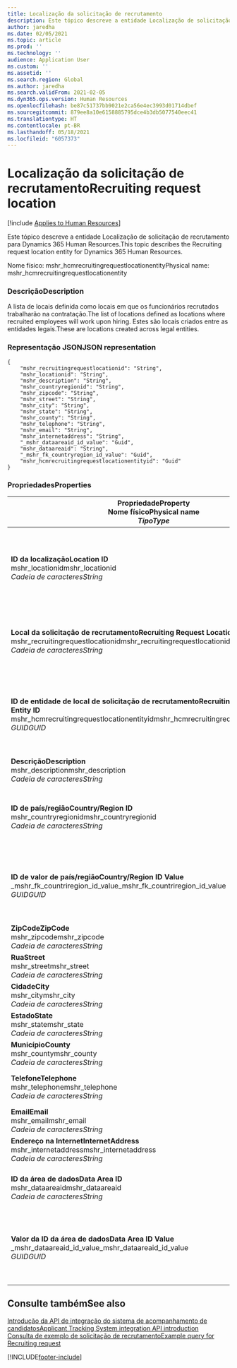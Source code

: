 ```yaml
---
title: Localização da solicitação de recrutamento
description: Este tópico descreve a entidade Localização de solicitação de recrutamento para Dynamics 365 Human Resources.
author: jaredha
ms.date: 02/05/2021
ms.topic: article
ms.prod: ''
ms.technology: ''
audience: Application User
ms.custom: ''
ms.assetid: ''
ms.search.region: Global
ms.author: jaredha
ms.search.validFrom: 2021-02-05
ms.dyn365.ops.version: Human Resources
ms.openlocfilehash: be87c51737bb9021e2ca56e4ec3993d01714dbef
ms.sourcegitcommit: 879ee8a10e6158885795dce4b3db5077540eec41
ms.translationtype: HT
ms.contentlocale: pt-BR
ms.lasthandoff: 05/18/2021
ms.locfileid: "6057373"
---
```

# <a name="recruiting-request-location"></a><span data-ttu-id="7e862-103">Localização da solicitação de recrutamento</span><span class="sxs-lookup"><span data-stu-id="7e862-103">Recruiting request location</span></span>

[!include [Applies to Human Resources](../includes/applies-to-hr.md)]

<span data-ttu-id="7e862-104">Este tópico descreve a entidade Localização de solicitação de recrutamento para Dynamics 365 Human Resources.</span><span class="sxs-lookup"><span data-stu-id="7e862-104">This topic describes the Recruiting request location entity for Dynamics 365 Human Resources.</span></span>

<span data-ttu-id="7e862-105">Nome físico: mshr_hcmrecruitingrequestlocationentity</span><span class="sxs-lookup"><span data-stu-id="7e862-105">Physical name: mshr_hcmrecruitingrequestlocationentity</span></span>

### <a name="description"></a><span data-ttu-id="7e862-106">Descrição</span><span class="sxs-lookup"><span data-stu-id="7e862-106">Description</span></span>

<span data-ttu-id="7e862-107">A lista de locais definida como locais em que os funcionários recrutados trabalharão na contratação.</span><span class="sxs-lookup"><span data-stu-id="7e862-107">The list of locations defined as locations where recruited employees will work upon hiring.</span></span> <span data-ttu-id="7e862-108">Estes são locais criados entre as entidades legais.</span><span class="sxs-lookup"><span data-stu-id="7e862-108">These are locations created across legal entities.</span></span>

### <a name="json-representation"></a><span data-ttu-id="7e862-109">Representação JSON</span><span class="sxs-lookup"><span data-stu-id="7e862-109">JSON representation</span></span>

```
{
    "mshr_recruitingrequestlocationid": "String",
    "mshr_locationid": "String",
    "mshr_description": "String",
    "mshr_countryregionid": "String",
    "mshr_zipcode": "String",
    "mshr_street": "String",
    "mshr_city": "String",
    "mshr_state": "String",
    "mshr_county": "String",
    "mshr_telephone": "String",
    "mshr_email": "String",
    "mshr_internetaddress": "String",
    "_mshr_dataareaid_id_value": "Guid",
    "mshr_dataareaid": "String",
    "_mshr_fk_countryregion_id_value": "Guid",
    "mshr_hcmrecruitingrequestlocationentityid": "Guid"
}
```

### <a name="properties"></a><span data-ttu-id="7e862-110">Propriedades</span><span class="sxs-lookup"><span data-stu-id="7e862-110">Properties</span></span>

| <span data-ttu-id="7e862-111">Propriedade</span><span class="sxs-lookup"><span data-stu-id="7e862-111">Property</span></span><br><span data-ttu-id="7e862-112">**Nome físico**</span><span class="sxs-lookup"><span data-stu-id="7e862-112">**Physical name**</span></span><br><span data-ttu-id="7e862-113">**_Tipo_**</span><span class="sxs-lookup"><span data-stu-id="7e862-113">**_Type_**</span></span> | <span data-ttu-id="7e862-114">Usar</span><span class="sxs-lookup"><span data-stu-id="7e862-114">Use</span></span> | <span data-ttu-id="7e862-115">Descrição</span><span class="sxs-lookup"><span data-stu-id="7e862-115">Description</span></span> |
| --- | --- | --- |
| <span data-ttu-id="7e862-116">**ID da localização**</span><span class="sxs-lookup"><span data-stu-id="7e862-116">**Location ID**</span></span><br><span data-ttu-id="7e862-117">mshr_locationid</span><span class="sxs-lookup"><span data-stu-id="7e862-117">mshr_locationid</span></span><br><span data-ttu-id="7e862-118">*Cadeia de caracteres*</span><span class="sxs-lookup"><span data-stu-id="7e862-118">*String*</span></span> | <span data-ttu-id="7e862-119">Gravação única</span><span class="sxs-lookup"><span data-stu-id="7e862-119">Write-once</span></span><br><span data-ttu-id="7e862-120">Obrigatório</span><span class="sxs-lookup"><span data-stu-id="7e862-120">Required</span></span> | <span data-ttu-id="7e862-121">O identificador gerado pelo sistema, legível pelo usuário, para o local de recrutamento.</span><span class="sxs-lookup"><span data-stu-id="7e862-121">The system-generated, user-readable identifier for the recruiting location.</span></span> |
| <span data-ttu-id="7e862-122">**Local da solicitação de recrutamento**</span><span class="sxs-lookup"><span data-stu-id="7e862-122">**Recruiting Request Location**</span></span><br><span data-ttu-id="7e862-123">mshr_recruitingrequestlocationid</span><span class="sxs-lookup"><span data-stu-id="7e862-123">mshr_recruitingrequestlocationid</span></span><br><span data-ttu-id="7e862-124">*Cadeia de caracteres*</span><span class="sxs-lookup"><span data-stu-id="7e862-124">*String*</span></span> | <span data-ttu-id="7e862-125">Gravação única</span><span class="sxs-lookup"><span data-stu-id="7e862-125">Write-once</span></span><br><span data-ttu-id="7e862-126">Obrigatório</span><span class="sxs-lookup"><span data-stu-id="7e862-126">Required</span></span> | <span data-ttu-id="7e862-127">Identificador exclusivo definido pelo usuário para o local de recrutamento.</span><span class="sxs-lookup"><span data-stu-id="7e862-127">User-defined unique identifier for the recruiting location.</span></span> |
| <span data-ttu-id="7e862-128">**ID de entidade de local de solicitação de recrutamento**</span><span class="sxs-lookup"><span data-stu-id="7e862-128">**Recruiting Request Location Entity ID**</span></span><br><span data-ttu-id="7e862-129">mshr_hcmrecruitingrequestlocationentityid</span><span class="sxs-lookup"><span data-stu-id="7e862-129">mshr_hcmrecruitingrequestlocationentityid</span></span><br><span data-ttu-id="7e862-130">*GUID*</span><span class="sxs-lookup"><span data-stu-id="7e862-130">*GUID*</span></span> | <span data-ttu-id="7e862-131">Somente leitura</span><span class="sxs-lookup"><span data-stu-id="7e862-131">Read-only</span></span><br><span data-ttu-id="7e862-132">Obrigatório</span><span class="sxs-lookup"><span data-stu-id="7e862-132">Required</span></span> | <span data-ttu-id="7e862-133">Identificador exclusivo gerado pelo sistema para o registro de local da solicitação de recrutamento.</span><span class="sxs-lookup"><span data-stu-id="7e862-133">System-generated unique identifier for the recruiting request location record.</span></span> |
| <span data-ttu-id="7e862-134">**Descrição**</span><span class="sxs-lookup"><span data-stu-id="7e862-134">**Description**</span></span><br><span data-ttu-id="7e862-135">mshr_description</span><span class="sxs-lookup"><span data-stu-id="7e862-135">mshr_description</span></span><br><span data-ttu-id="7e862-136">*Cadeia de caracteres*</span><span class="sxs-lookup"><span data-stu-id="7e862-136">*String*</span></span> | <span data-ttu-id="7e862-137">Ler/gravar</span><span class="sxs-lookup"><span data-stu-id="7e862-137">Read/write</span></span><br><span data-ttu-id="7e862-138">Obrigatório</span><span class="sxs-lookup"><span data-stu-id="7e862-138">Required</span></span> | <span data-ttu-id="7e862-139">Descrição da localização.</span><span class="sxs-lookup"><span data-stu-id="7e862-139">Description of the location.</span></span> |
| <span data-ttu-id="7e862-140">**ID de país/região**</span><span class="sxs-lookup"><span data-stu-id="7e862-140">**Country/Region ID**</span></span><br><span data-ttu-id="7e862-141">mshr_countryregionid</span><span class="sxs-lookup"><span data-stu-id="7e862-141">mshr_countryregionid</span></span><br><span data-ttu-id="7e862-142">*Cadeia de caracteres*</span><span class="sxs-lookup"><span data-stu-id="7e862-142">*String*</span></span> | <span data-ttu-id="7e862-143">Somente leitura</span><span class="sxs-lookup"><span data-stu-id="7e862-143">Read-only</span></span><br><span data-ttu-id="7e862-144">Opcional</span><span class="sxs-lookup"><span data-stu-id="7e862-144">Optional</span></span> | <span data-ttu-id="7e862-145">Especifica o país ou a região em que o candidato tem cidadania.</span><span class="sxs-lookup"><span data-stu-id="7e862-145">Specifies the country or region where the candidate has citizenship.</span></span> |
| <span data-ttu-id="7e862-146">**ID de valor de país/região**</span><span class="sxs-lookup"><span data-stu-id="7e862-146">**Country/Region ID Value**</span></span><br><span data-ttu-id="7e862-147">_mshr_fk_countriregion_id_value</span><span class="sxs-lookup"><span data-stu-id="7e862-147">_mshr_fk_countriregion_id_value</span></span><br><span data-ttu-id="7e862-148">*GUID*</span><span class="sxs-lookup"><span data-stu-id="7e862-148">*GUID*</span></span> | <span data-ttu-id="7e862-149">Somente leitura</span><span class="sxs-lookup"><span data-stu-id="7e862-149">Read-only</span></span><br><span data-ttu-id="7e862-150">Opcional</span><span class="sxs-lookup"><span data-stu-id="7e862-150">Optional</span></span><br><span data-ttu-id="7e862-151">Chave estrangeira: mshr_logisticaddresscountryregionentityid de mshr_logisticsaddresscountryregionentity</span><span class="sxs-lookup"><span data-stu-id="7e862-151">Foreign key: mshr_logisticaddresscountryregionentityid of mshr_logisticsaddresscountryregionentity</span></span> | <span data-ttu-id="7e862-152">O identificador exclusivo gerado pelo sistema do país/região do endereço.</span><span class="sxs-lookup"><span data-stu-id="7e862-152">System-generated unique identifier of the country/region of the address.</span></span> |
| <span data-ttu-id="7e862-153">**ZipCode**</span><span class="sxs-lookup"><span data-stu-id="7e862-153">**ZipCode**</span></span><br><span data-ttu-id="7e862-154">mshr_zipcode</span><span class="sxs-lookup"><span data-stu-id="7e862-154">mshr_zipcode</span></span><br><span data-ttu-id="7e862-155">*Cadeia de caracteres*</span><span class="sxs-lookup"><span data-stu-id="7e862-155">*String*</span></span> | <span data-ttu-id="7e862-156">Somente leitura</span><span class="sxs-lookup"><span data-stu-id="7e862-156">Read-only</span></span><br><span data-ttu-id="7e862-157">Opcional</span><span class="sxs-lookup"><span data-stu-id="7e862-157">Optional</span></span> | <span data-ttu-id="7e862-158">CEP/código postal.</span><span class="sxs-lookup"><span data-stu-id="7e862-158">Zip/postal code.</span></span> |
| <span data-ttu-id="7e862-159">**Rua**</span><span class="sxs-lookup"><span data-stu-id="7e862-159">**Street**</span></span><br><span data-ttu-id="7e862-160">mshr_street</span><span class="sxs-lookup"><span data-stu-id="7e862-160">mshr_street</span></span><br><span data-ttu-id="7e862-161">*Cadeia de caracteres*</span><span class="sxs-lookup"><span data-stu-id="7e862-161">*String*</span></span> | <span data-ttu-id="7e862-162">Somente leitura</span><span class="sxs-lookup"><span data-stu-id="7e862-162">Read-only</span></span><br><span data-ttu-id="7e862-163">Opcional</span><span class="sxs-lookup"><span data-stu-id="7e862-163">Optional</span></span> | <span data-ttu-id="7e862-164">Endereço.</span><span class="sxs-lookup"><span data-stu-id="7e862-164">Street address.</span></span> |
| <span data-ttu-id="7e862-165">**Cidade**</span><span class="sxs-lookup"><span data-stu-id="7e862-165">**City**</span></span><br><span data-ttu-id="7e862-166">mshr_city</span><span class="sxs-lookup"><span data-stu-id="7e862-166">mshr_city</span></span><br><span data-ttu-id="7e862-167">*Cadeia de caracteres*</span><span class="sxs-lookup"><span data-stu-id="7e862-167">*String*</span></span> | <span data-ttu-id="7e862-168">Somente leitura</span><span class="sxs-lookup"><span data-stu-id="7e862-168">Read-only</span></span><br><span data-ttu-id="7e862-169">Opcional</span><span class="sxs-lookup"><span data-stu-id="7e862-169">Optional</span></span> | <span data-ttu-id="7e862-170">Cidade.</span><span class="sxs-lookup"><span data-stu-id="7e862-170">City.</span></span> |
| <span data-ttu-id="7e862-171">**Estado**</span><span class="sxs-lookup"><span data-stu-id="7e862-171">**State**</span></span><br><span data-ttu-id="7e862-172">mshr_state</span><span class="sxs-lookup"><span data-stu-id="7e862-172">mshr_state</span></span><br><span data-ttu-id="7e862-173">*Cadeia de caracteres*</span><span class="sxs-lookup"><span data-stu-id="7e862-173">*String*</span></span> | <span data-ttu-id="7e862-174">Somente leitura</span><span class="sxs-lookup"><span data-stu-id="7e862-174">Read-only</span></span><br><span data-ttu-id="7e862-175">Opcional</span><span class="sxs-lookup"><span data-stu-id="7e862-175">Optional</span></span> | <span data-ttu-id="7e862-176">Estado ou província.</span><span class="sxs-lookup"><span data-stu-id="7e862-176">State or province.</span></span> |
| <span data-ttu-id="7e862-177">**Município**</span><span class="sxs-lookup"><span data-stu-id="7e862-177">**County**</span></span><br><span data-ttu-id="7e862-178">mshr_county</span><span class="sxs-lookup"><span data-stu-id="7e862-178">mshr_county</span></span><br><span data-ttu-id="7e862-179">*Cadeia de caracteres*</span><span class="sxs-lookup"><span data-stu-id="7e862-179">*String*</span></span> | <span data-ttu-id="7e862-180">Somente leitura</span><span class="sxs-lookup"><span data-stu-id="7e862-180">Read-only</span></span><br><span data-ttu-id="7e862-181">Opcional</span><span class="sxs-lookup"><span data-stu-id="7e862-181">Optional</span></span> | <span data-ttu-id="7e862-182">Município.</span><span class="sxs-lookup"><span data-stu-id="7e862-182">County.</span></span> |
| <span data-ttu-id="7e862-183">**Telefone**</span><span class="sxs-lookup"><span data-stu-id="7e862-183">**Telephone**</span></span><br><span data-ttu-id="7e862-184">mshr_telephone</span><span class="sxs-lookup"><span data-stu-id="7e862-184">mshr_telephone</span></span><br><span data-ttu-id="7e862-185">*Cadeia de caracteres*</span><span class="sxs-lookup"><span data-stu-id="7e862-185">*String*</span></span> | <span data-ttu-id="7e862-186">Ler/gravar</span><span class="sxs-lookup"><span data-stu-id="7e862-186">Read/write</span></span><br><span data-ttu-id="7e862-187">Opcional</span><span class="sxs-lookup"><span data-stu-id="7e862-187">Optional</span></span> | <span data-ttu-id="7e862-188">Número de telefone do local.</span><span class="sxs-lookup"><span data-stu-id="7e862-188">Telephone number for the location.</span></span> |
| <span data-ttu-id="7e862-189">**Email**</span><span class="sxs-lookup"><span data-stu-id="7e862-189">**Email**</span></span><br><span data-ttu-id="7e862-190">mshr_email</span><span class="sxs-lookup"><span data-stu-id="7e862-190">mshr_email</span></span><br><span data-ttu-id="7e862-191">*Cadeia de caracteres*</span><span class="sxs-lookup"><span data-stu-id="7e862-191">*String*</span></span> | <span data-ttu-id="7e862-192">Ler/gravar</span><span class="sxs-lookup"><span data-stu-id="7e862-192">Read/write</span></span><br><span data-ttu-id="7e862-193">Opcional</span><span class="sxs-lookup"><span data-stu-id="7e862-193">Optional</span></span> | <span data-ttu-id="7e862-194">Endereço de email.</span><span class="sxs-lookup"><span data-stu-id="7e862-194">Email address.</span></span> |
| <span data-ttu-id="7e862-195">**Endereço na Internet**</span><span class="sxs-lookup"><span data-stu-id="7e862-195">**InternetAddress**</span></span><br><span data-ttu-id="7e862-196">mshr_internetaddress</span><span class="sxs-lookup"><span data-stu-id="7e862-196">mshr_internetaddress</span></span><br><span data-ttu-id="7e862-197">*Cadeia de caracteres*</span><span class="sxs-lookup"><span data-stu-id="7e862-197">*String*</span></span> | <span data-ttu-id="7e862-198">Ler/gravar</span><span class="sxs-lookup"><span data-stu-id="7e862-198">Read/write</span></span><br><span data-ttu-id="7e862-199">Opcional</span><span class="sxs-lookup"><span data-stu-id="7e862-199">Optional</span></span> | <span data-ttu-id="7e862-200">URL do site do local.</span><span class="sxs-lookup"><span data-stu-id="7e862-200">URL for the location website.</span></span> |
| <span data-ttu-id="7e862-201">**ID da área de dados**</span><span class="sxs-lookup"><span data-stu-id="7e862-201">**Data Area ID**</span></span><br><span data-ttu-id="7e862-202">mshr_dataareaid</span><span class="sxs-lookup"><span data-stu-id="7e862-202">mshr_dataareaid</span></span><br><span data-ttu-id="7e862-203">*Cadeia de caracteres*</span><span class="sxs-lookup"><span data-stu-id="7e862-203">*String*</span></span> | <span data-ttu-id="7e862-204">Ler/gravar</span><span class="sxs-lookup"><span data-stu-id="7e862-204">Read/write</span></span><br><span data-ttu-id="7e862-205">Opcional</span><span class="sxs-lookup"><span data-stu-id="7e862-205">Optional</span></span> | <span data-ttu-id="7e862-206">Especifica a entidade legal (empresa).</span><span class="sxs-lookup"><span data-stu-id="7e862-206">Specifies the legal entity (company).</span></span> |
| <span data-ttu-id="7e862-207">**Valor da ID da área de dados**</span><span class="sxs-lookup"><span data-stu-id="7e862-207">**Data Area ID Value**</span></span><br><span data-ttu-id="7e862-208">_mshr_dataareaid_id_value</span><span class="sxs-lookup"><span data-stu-id="7e862-208">_mshr_dataareaid_id_value</span></span><br><span data-ttu-id="7e862-209">*GUID*</span><span class="sxs-lookup"><span data-stu-id="7e862-209">*GUID*</span></span> | <span data-ttu-id="7e862-210">Somente leitura</span><span class="sxs-lookup"><span data-stu-id="7e862-210">Read-only</span></span><br><span data-ttu-id="7e862-211">Opcional</span><span class="sxs-lookup"><span data-stu-id="7e862-211">Optional</span></span><br><span data-ttu-id="7e862-212">Chave estrangeira: cdm_companyid da entidade cdm_company</span><span class="sxs-lookup"><span data-stu-id="7e862-212">Foreign key: cdm_companyid of cdm_company entity</span></span> | <span data-ttu-id="7e862-213">Valor GUID gerado pelo sistema identificando a entidade legal (empresa).</span><span class="sxs-lookup"><span data-stu-id="7e862-213">System-generated GUID value identifying the legal entity (company).</span></span> |

## <a name="see-also"></a><span data-ttu-id="7e862-214">Consulte também</span><span class="sxs-lookup"><span data-stu-id="7e862-214">See also</span></span>

[<span data-ttu-id="7e862-215">Introdução da API de integração do sistema de acompanhamento de candidatos</span><span class="sxs-lookup"><span data-stu-id="7e862-215">Applicant Tracking System integration API introduction</span></span>](hr-admin-integration-ats-api-introduction.md)<br>
[<span data-ttu-id="7e862-216">Consulta de exemplo de solicitação de recrutamento</span><span class="sxs-lookup"><span data-stu-id="7e862-216">Example query for Recruiting request</span></span>](hr-admin-integration-ats-api-recruiting-request-example-query.md)



[!INCLUDE[footer-include](../includes/footer-banner.md)]